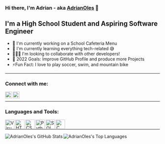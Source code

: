 ### Hi there, I'm Adrian - aka [AdrianOles] 👋

## I'm a High School Student and Aspiring Software Engineer
- 💪 I'm currently working on a School Cafeteria Menu
- 🌱 I'm currently learning everything tech-related 😅
- 🧑‍🤝‍🧑 I'm looking to collaborate with other developers!
- 🎯 2022 Goals: Improve GitHub Profile and produce more Projects
- ⚡Fun Fact: I love to play soccer, swim, and mountain bike

---

### Connect with me:
[<img align="left" target=”_blank” alt="AdrianOles" width="22px" src="https://upload.wikimedia.org/wikipedia/commons/thumb/5/58/Instagram-Icon.png/800px-Instagram-Icon.png" />][instagram]
[<img align="left" target=”_blank” alt="AdrianOles" width="22px" src="https://www.iconpacks.net/icons/2/free-twitter-logo-icon-2429-thumb.png" />][twitter]
<br/>

---

### Languages and Tools:

<img align="left" target=”_blank” alt="Visual Studio Code" width="30px" src="https://upload.wikimedia.org/wikipedia/commons/thumb/9/9a/Visual_Studio_Code_1.35_icon.svg/2048px-Visual_Studio_Code_1.35_icon.svg.png" />
<img align="left" target=”_blank” alt="HTML" width="30px" src="https://cdn-icons-png.flaticon.com/512/732/732212.png" />
<img align="left" target=”_blank” alt="CSS" width="30px" src="https://cdn-icons-png.flaticon.com/512/732/732190.png" />
<img align="left" target=”_blank” alt="Python" width="30px" src="https://cdn3.iconfinder.com/data/icons/logos-and-brands-adobe/512/267_Python-512.png" />
<img align="left" target=”_blank” alt="SQL" width="30px" src="https://icons-for-free.com/download-icon-file+sql+icon-1320183612970878250_512.png" />
<img align="left" target=”_blank” alt="C" width="30px" src="https://www.pngkit.com/png/full/101-1010012_c-programming-icon-c-programming-language-logo.png" />
<br/>

---

<img align="left" target=”_blank” alt="AdrianOles's GitHub Stats" src="https://github-readme-stats.vercel.app/api?username=AdrianOles&show_icons=true&hide_border=true" />

<img align="left" target=”_blank” alt="AdrianOles's Top Languages" src="https://github-readme-stats.vercel.app/api/top-langs/?username=AdrianOles&layout=compact" />

[instagram]: https://www.instagram.com/adrian._oles/?hl=en
[twitter]: https://twitter.com/AdrianOlesniew2
[AdrianOles]: https://github.com/AdrianOles